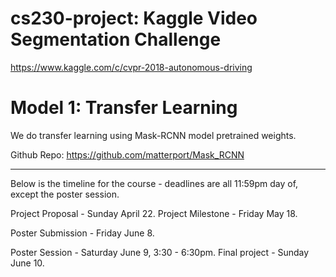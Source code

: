 # cs230-project: Kaggle Video Segmentation Challenge 
https://www.kaggle.com/c/cvpr-2018-autonomous-driving

# Model 1: Transfer Learning

We do transfer learning using Mask-RCNN model pretrained weights. 

Github Repo: https://github.com/matterport/Mask_RCNN

-------------------------
Below is the timeline for the course - deadlines are all 11:59pm day of, except the poster session.

Project Proposal - Sunday April 22. 
Project Milestone - Friday May 18.

Poster Submission - Friday June 8.

Poster Session - Saturday June 9, 3:30 - 6:30pm.
Final project - Sunday June 10.
